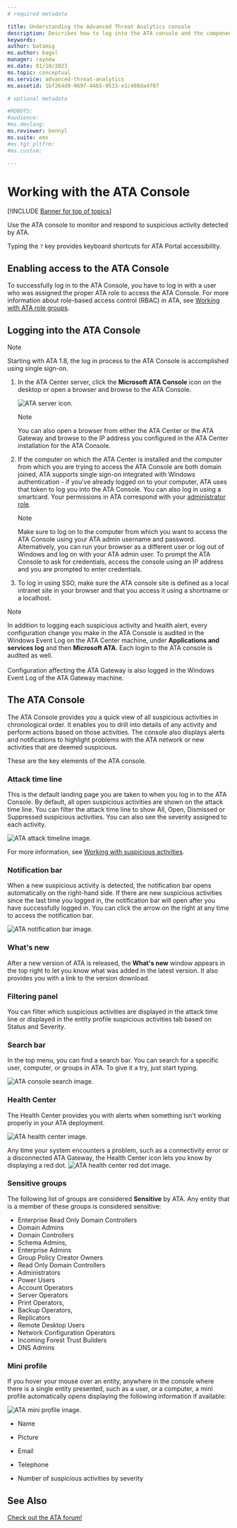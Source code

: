 ```yaml
---
# required metadata

title: Understanding the Advanced Threat Analytics console
description: Describes how to log into the ATA console and the components of the console
keywords:
author: batamig
ms.author: bagol
manager: raynew
ms.date: 01/10/2023
ms.topic: conceptual
ms.service: advanced-threat-analytics
ms.assetid: 1bf264d9-9697-44b5-9533-e1c498da4f07

# optional metadata

#ROBOTS:
#audience:
#ms.devlang:
ms.reviewer: bennyl
ms.suite: ems
#ms.tgt_pltfrm:
#ms.custom:

---
```


# Working with the ATA Console


[!INCLUDE [Banner for top of topics](includes/banner.md)]

Use the ATA console to monitor and respond to suspicious activity detected by ATA.

Typing the `?` key provides keyboard shortcuts for ATA Portal accessibility. 

## Enabling access to the ATA Console
To successfully log in to the ATA Console, you have to log in with a user who was assigned the proper ATA role to access the ATA Console. 
For more information about role-based access control (RBAC) in ATA, see [Working with ATA role groups](ata-role-groups.md).

## Logging into the ATA Console

>[!NOTE]
 > Starting with ATA 1.8, the log in process to the ATA Console is accomplished using single sign-on.

1. In the ATA Center server, click the **Microsoft ATA Console** icon on the desktop or open a browser and browse to the ATA Console.

    ![ATA server icon.](media/ata-server-icon.png)

   >[!NOTE]
   > You can also open a browser from either the ATA Center or the ATA Gateway and browse to the IP address you configured in the ATA Center installation for the ATA Console.    

1. If the computer on which the ATA Center is installed and the computer from which you are trying to access the ATA Console are both domain joined, ATA supports single sign-on integrated with Windows authentication - if you've already logged on to your computer, ATA uses that token to log you into the ATA Console. You can also log in using a smartcard. Your permissions in ATA correspond with your [administrator role](ata-role-groups.md).

   > [!NOTE]
   > Make sure to log on to the computer from which you want to access the ATA Console using your ATA admin username and password. Alternatively, you can run your browser as a different user or log out of Windows and log on with your ATA admin user. To prompt the ATA Console to ask for credentials, access the console using an IP address and you are prompted to enter credentials.

1. To log in using SSO, make sure the ATA console site is defined as a local intranet site in your browser and that you access it using a shortname or a localhost.

> [!NOTE]
> In addition to logging each suspicious activity and health alert, every configuration change you make in the ATA Console is audited in the Windows Event Log on the ATA Center machine, under **Applications and services log** and then **Microsoft ATA**. Each login to the ATA console is audited as well.<br></br>  Configuration affecting the ATA Gateway is also logged in the Windows Event Log of the ATA Gateway machine. 



## The ATA Console

The ATA Console provides you a quick view of all suspicious activities in chronological order. It enables you to drill into details of any activity and perform actions based on those activities. The console also displays alerts and notifications to highlight problems with the ATA network or new activities that are deemed suspicious.

These are the key elements of the ATA console.


### Attack time line

This is the default landing page you are taken to when you log in to the ATA Console. By default, all open suspicious activities are shown on the attack time line. You can filter the attack time line to show All, Open, Dismissed or Suppressed suspicious activities. You can also see the severity assigned to each activity.

![ATA attack timeline image.](media/ATA-Suspicious-Activity-Timeline.jpg)

For more information, see [Working with suspicious activities](working-with-suspicious-activities.md).

### Notification bar

When a new suspicious activity is detected, the notification bar opens automatically on the right-hand side. If there are new suspicious activities since the last time you logged in, the notification bar will open after you have successfully logged in. You can click the arrow on the right at any time to access the notification bar.

![ATA notification bar image.](media/notification-bar-1.7.png)

### What's new

After a new version of ATA is released, the **What's new** window appears in the top right to let you know what was added in the latest version. It also provides you with a link to the version download.

### Filtering panel

You can filter which suspicious activities are displayed in the attack time line or displayed in the entity profile suspicious activities tab based on Status and Severity.

### Search bar

In the top menu, you can find a search bar. You can search for a specific user, computer, or groups in ATA. To give it a try, just start typing.

![ATA console search image.](media/ATA-console-search.png)

### Health Center

The Health Center provides you with alerts when something isn't working properly in your ATA deployment.

![ATA health center image.](media/ATA-Health-Issue.jpg)

Any time your system encounters a problem, such as a connectivity error or a disconnected ATA Gateway, the Health Center icon lets you know by displaying a red dot. ![ATA health center red dot image.](media/ATA-Health-Center-Alert-red-dot.png)

### Sensitive groups

The following list of groups are considered **Sensitive** by ATA. Any entity that is a member of these groups is considered sensitive:

- Enterprise Read Only Domain Controllers 
- Domain Admins 
- Domain Controllers 
- Schema Admins,
- Enterprise Admins 
- Group Policy Creator Owners 
- Read Only Domain Controllers 
- Administrators  
- Power Users  
- Account Operators  
- Server Operators   
- Print Operators,
- Backup Operators,
- Replicators 
- Remote Desktop Users 
- Network Configuration Operators 
- Incoming Forest Trust Builders 
- DNS Admins 


### Mini profile

If you hover your mouse over an entity, anywhere in the console where there is a single entity presented, such as a user, or a computer, a mini profile automatically opens displaying the following information if available:

![ATA mini profile image.](media/ATA-mini-profile.jpg)

- Name

- Picture

- Email

- Telephone

- Number of suspicious activities by severity



## See Also
[Check out the ATA forum!](https://social.technet.microsoft.com/Forums/security/home?forum=mata)
